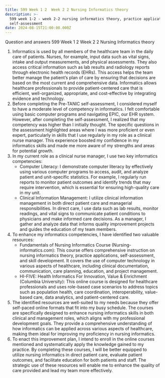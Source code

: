 ```yaml
---
title: 599 Week 1 2  Week 2 2 Nursing Informatics theory
description: >-
  599 week 1-2 - week 2-2 nursing informatics theory, practice applications,
  self-assessment
date: 2024-08-15T21:00:00.000Z
---
```


Question and answers 599 Week 1 2  Week 2 2 Nursing Informatics theory

1. Informatics is used by all members of the healthcare team in the daily care of patients. Nurses, for example, input data such as vital signs, intake and output measurements, and physical assessments. They also access critical information such as lab results and radiology reports through electronic health records (EHRs). This access helps the team better manage the patient’s plan of care by ensuring that decisions are based on the most current and comprehensive data. Informatics allows healthcare professionals to provide patient-centered care that is efficient, well-organized, appropriate, and cost-effective by integrating evidence and technology.
2. Before completing the Pre-TANIC self-assessment, I considered myself to have a moderate level of competency in informatics. I felt comfortable using basic computer programs and navigating EPIC, our EHR system. However, after completing the self-assessment, I realized that my competency was higher than I initially thought. The specific questions in the assessment highlighted areas where I was more proficient or even expert, particularly in skills that I use regularly in my role as a clinical nurse manager. This experience boosted my confidence in my informatics skills and made me more aware of my strengths and areas for potential growth.
3. In my current role as a clinical nurse manager, I use two key informatics competencies:
   * Computer Literacy: I demonstrate computer literacy by effectively using various computer programs to access, audit, and analyze patient and unit-specific statistics. For example, I regularly run reports to monitor patient outcomes and identify trends that may require intervention, which is essential for ensuring high-quality care in my unit.
   * Clinical Information Management: I utilize clinical information management in both direct patient care and managerial responsibilities. In direct care, I use data such as lab results, monitor readings, and vital signs to communicate patient conditions to physicians and make informed care decisions. As a manager, I gather and analyze data that informs quality improvement projects and guides the education of my team members.
4. To enhance my informatics competencies, I have identified two valuable resources:
   * Fundamentals of Nursing Informatics Course (Nursing-informatics.com): This course offers comprehensive instruction on nursing informatics theory, practice applications, self-assessment, and skill development. It covers the use of computer technology in various aspects of healthcare, including clinical documentation, communication, care planning, education, and project management.
   * HI-FIVE: Health Informatics For Innovation, Value & Enrichment (Columbia University): This online course is designed for healthcare professionals and uses role-based case scenarios to address topics such as population health, care coordination, interoperability, value-based care, data analytics, and patient-centered care.
5. The identified resources are well-suited to my needs because they offer self-paced online formats that fit into my busy schedule. The courses are specifically designed to enhance nursing informatics skills in both clinical and management roles, which aligns with my professional development goals. They provide a comprehensive understanding of how informatics can be applied across various aspects of healthcare, making them ideal for improving my proficiency in nursing informatics.
6. To enact this improvement plan, I intend to enroll in the online courses mentioned and systematically apply the knowledge gained to my practice. By completing these courses, I will be better equipped to utilize nursing informatics in direct patient care, evaluate patient outcomes, and facilitate education for both patients and staff. The strategic use of these resources will enable me to enhance the quality of care provided and lead my team more effectively.
